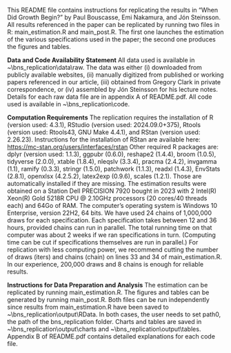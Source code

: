 This README file contains instructions for replicating the results in “When Did Growth Begin?” by Paul Bouscasse, Emi Nakamura, and Jón Steinsson. All results referenced in the paper can be replicated by running two files in R: main_estimation.R and main_post.R. The first one launches the estimation of the various specifications used in the paper; the second one produces the figures and tables.

**Data and Code Availability Statement**
All data used is available in ~\bns_replication\data\raw. The data was either (i) downloaded from publicly available websites, (ii) manually digitized from published or working papers referenced in our article, (iii) obtained from Gregory Clark in private correspondence, or (iv) assembled by Jón Steinsson for his lecture notes. Details for each raw data file are in appendix A of README.pdf.
All code used is available in ~\bns_replication\code.

**Computation Requirements**
The replication requires the installation of R (version used: 4.3.1), RStudio (version used: 2024.09.0+375), Rtools (version used: Rtools43, GNU Make 4.4.1), and RStan (version used: 2.26.23). Instructions for the installation of RStan are available here:
https://mc-stan.org/users/interfaces/rstan
Other required R packages are: dplyr (version used: 1.1.3), ggpubr (0.6.0), reshape2 (1.4.4), broom (1.0.5), tidyverse (2.0.0), xtable (1.8.4), nleqslv (3.3.4), pracma (2.4.2), invgamma (1.1), ramify (0.3.3), stringr (1.5.0), patchwork (1.1.3), readxl (1.4.3), EnvStats (2.8.1), openxlsx (4.2.5.2), latex2exp (0.9.6), scales (1.2.1). Those are automatically installed if they are missing.
The estimation results were obtained on a Station Dell PRECISION 7920 bought in 2023 with 2 Intel(R) Xeon(R) Gold 5218R CPU @ 2.10GHz processors (20 cores/40 threads each) and 64Go of RAM. The computer’s operating system is Windows 10 Enterprise, version 22H2, 64 bits.
We have used 24 chains of 1,000,000 draws for each specification. Each specification takes between 12 and 36 hours, provided chains can run in parallel.  The total running time on that computer was about 2 weeks if we ran specifications in turn. (Computing time can be cut if specifications themselves are run in parallel.) For replication with less computing power, we recommend cutting the number of draws (iters) and chains (chain) on lines 33 and 34 of main_estimation.R. In our experience, 200,000 draws and 8 chains is enough for reliable results.

**Instructions for Data Preparation and Analysis**
The estimation can be replicated by running main_estimation.R. The figures and tables can be generated by running main_post.R. Both files can be run independently since results from main_estimation.R have been saved to ~\bns_replication\output\RData. In both cases, the user needs to set path0, the path of the bns_replication folder. Charts and tables are saved in ~\bns_replication\output\charts and ~\bns_replication\output\tables.
Appendix B of README.pdf contains detailed explanations for each code file.
